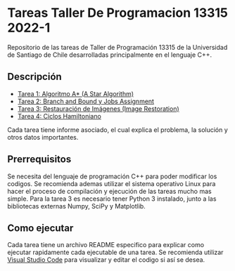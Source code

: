 # Tareas Taller De Programacion 13315 2022-1

Repositorio de las tareas de Taller de Programación 13315 de la Universidad de Santiago de Chile desarrolladas principalmente en el lenguaje C++. 
## Descripción
* [Tarea 1: Algoritmo A* (A Star Algorithm)](https://github.com/PodssilDev/Tareas_Taller_De_Programacion/tree/main/Tarea_1)
* [Tarea 2: Branch and Bound y Jobs Assignment](https://github.com/PodssilDev/Tareas_Taller_De_Programacion/tree/main/Tarea_2)
* [Tarea 3: Restauración de Imágenes (Image Restoration)](https://github.com/PodssilDev/Tareas_Taller_De_Programacion/tree/main/Tarea_3)
* [Tarea 4: Ciclos Hamiltoniano](https://github.com/PodssilDev/Tareas_Taller_De_Programacion/tree/main/Tarea_4)<br/>

Cada tarea tiene informe asociado, el cual explica el problema, la solución y otros datos importantes.
## Prerrequisitos
Se necesita del lenguaje de programación C++ para poder modificar los codigos. Se recomienda ademas utilizar el sistema operativo Linux para hacer el proceso de compilación y ejecución de las tareas mucho mas simple.
Para la tarea 3 es necesario tener Python 3 instalado, junto a las bibliotecas externas Numpy, SciPy y Matplotlib. 
## Como ejecutar
Cada tarea tiene un archivo README especifico para explicar como ejecutar rapidamente cada ejecutable de una tarea.  Se recomienda utilizar [Visual Studio Code](https://code.visualstudio.com) para visualizar y editar el codigo si así se desea.
